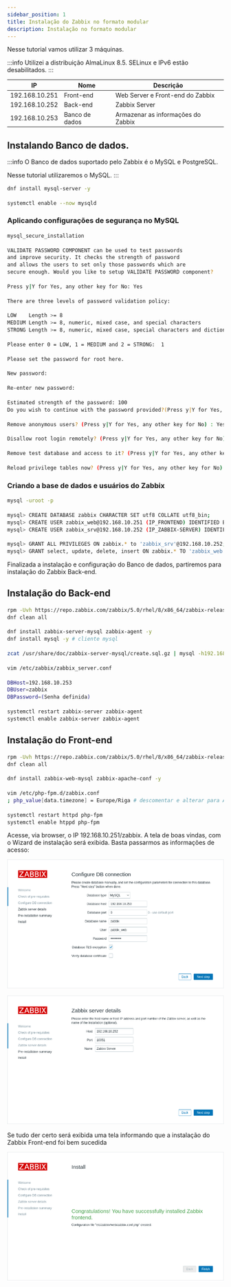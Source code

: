 ```yaml
---
sidebar_position: 1
title: Instalação do Zabbix no formato modular
description: Instalação no formato modular
---
```

<head>
    <meta name="description" context="Instalação modular do Zabbix 5.0 LTS" />
    <meta name="keywords" context="Zabbix, 5.0, LTS, modular" />
</head>

Nesse tutorial vamos utilizar 3 máquinas.

:::info
Utilizei a distribuição AlmaLinux 8.5. SELinux e IPv6 estão desabilitados.
:::

| IP             | Nome           | Descrição                          |
| -------------- | -------------- | ---------------------------------- |
| 192.168.10.251 | Front-end      | Web Server e Front-end do Zabbix   |
| 192.168.10.252 | Back-end       | Zabbix Server                      |
| 192.168.10.253 | Banco de dados | Armazenar as informações do Zabbix |

## Instalando Banco de dados.

:::info
O Banco de dados suportado pelo Zabbix é o MySQL e PostgreSQL.

Nesse tutorial utilizaremos o MySQL.
:::

```bash
dnf install mysql-server -y

systemctl enable --now mysqld
```

### Aplicando configurações de segurança no MySQL
```bash
mysql_secure_installation

VALIDATE PASSWORD COMPONENT can be used to test passwords
and improve security. It checks the strength of password
and allows the users to set only those passwords which are
secure enough. Would you like to setup VALIDATE PASSWORD component?

Press y|Y for Yes, any other key for No: Yes

There are three levels of password validation policy:

LOW    Length >= 8
MEDIUM Length >= 8, numeric, mixed case, and special characters
STRONG Length >= 8, numeric, mixed case, special characters and dictionary                  file

Please enter 0 = LOW, 1 = MEDIUM and 2 = STRONG:  1

Please set the password for root here.

New password: 

Re-enter new password: 

Estimated strength of the password: 100 
Do you wish to continue with the password provided?(Press y|Y for Yes, any other key for No) : Yes

Remove anonymous users? (Press y|Y for Yes, any other key for No) : Yes

Disallow root login remotely? (Press y|Y for Yes, any other key for No) : Yes

Remove test database and access to it? (Press y|Y for Yes, any other key for No) : Yes

Reload privilege tables now? (Press y|Y for Yes, any other key for No) : Yes
```

### Criando a base de dados e usuários do Zabbix

```bash
mysql -uroot -p

mysql> CREATE DATABASE zabbix CHARACTER SET utf8 COLLATE utf8_bin;
mysql> CREATE USER zabbix_web@192.168.10.251 (IP_FRONTEND) IDENTIFIED BY 'PASSWORD';
mysql> CREATE USER zabbix_srv@192.168.10.252 (IP_ZABBIX-SERVER) IDENTIFIED BY 'PASSWORD';

mysql> GRANT ALL PRIVILEGES ON zabbix.* to 'zabbix_srv'@192.168.10.252;
mysql> GRANT select, update, delete, insert ON zabbix.* TO 'zabbix_web'@192.168.10.251;
```

Finalizada a instalação e configuração do Banco de dados, partiremos para instalação do Zabbix Back-end.

## Instalação do Back-end

```bash
rpm -Uvh https://repo.zabbix.com/zabbix/5.0/rhel/8/x86_64/zabbix-release-5.0-1.el8.noarch.rpm
dnf clean all

dnf install zabbix-server-mysql zabbix-agent -y
dnf install mysql -y # cliente mysql

zcat /usr/share/doc/zabbix-server-mysql/create.sql.gz | mysql -h192.168.10.253 -uzabbix_srv -p zabbix

vim /etc/zabbix/zabbix_server.conf

DBHost=192.168.10.253 
DBUser=zabbix
DBPassword=(Senha definida)

systemctl restart zabbix-server zabbix-agent
systemctl enable zabbix-server zabbix-agent
```

## Instalação do Front-end

```bash
rpm -Uvh https://repo.zabbix.com/zabbix/5.0/rhel/8/x86_64/zabbix-release-5.0-1.el8.noarch.rpm
dnf clean all

dnf install zabbix-web-mysql zabbix-apache-conf -y

vim /etc/php-fpm.d/zabbix.conf
; php_value[data.timezone] = Europe/Riga # descomentar e alterar para America/Sao_Paulo

systemctl restart httpd php-fpm
systemctl enable htppd php-fpm
```

Acesse, via browser, o IP 192.168.10.251/zabbix. A tela de boas vindas, com o Wizard de instalação será exibida.
Basta passarmos as informações de acesso:

![Zabbix DB Connection](/img/zabbix/zabbix_db_connection.png)

![Zabbix Server Details](/img/zabbix/zabbix_server_details.png)

Se tudo der certo será exibida uma tela informando que a instalação do Zabbix Front-end foi bem sucedida

![You have successfully installed Zabbix frontend](/img/zabbix/finish_install.png)